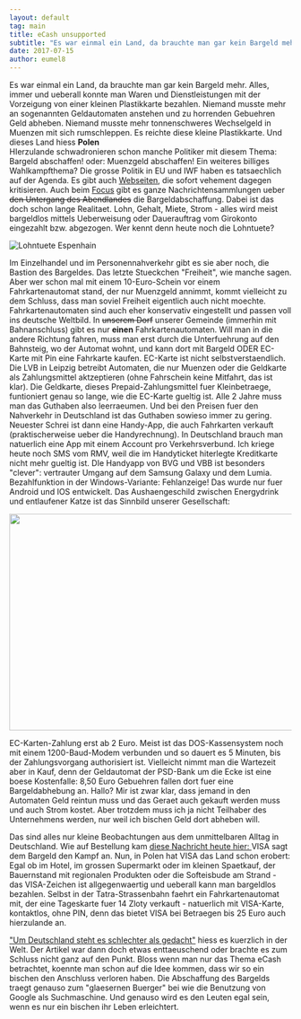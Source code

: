 ```yaml
---
layout: default
tag: main
title: eCash unsupported
subtitle: "Es war einmal ein Land, da brauchte man gar kein Bargeld mehr. Alles, immer und ueberall konnte man Waren und Dienstleistungen mit der Vorzeigung von einer kleinen Plastikkarte bezahlen. Niemand musste mehr an sogenannten Geldautomaten anstehen und zu&hellip;"
date: 2017-07-15
author: eumel8
---
```


Es war einmal ein Land, da brauchte man gar kein Bargeld mehr. Alles, immer und ueberall konnte man Waren und Dienstleistungen mit der Vorzeigung von einer kleinen Plastikkarte bezahlen. Niemand musste mehr an sogenannten Geldautomaten anstehen und zu horrenden Gebuehren Geld abheben. Niemand musste mehr tonnenschweres Wechselgeld in Muenzen mit sich rumschleppen. Es reichte diese kleine Plastikkarte. Und dieses Land hiess <strong>Polen</strong>
<br/>
HIerzulande schwadronieren schon manche Politiker mit diesem Thema: Bargeld abschaffen! oder: Muenzgeld abschaffen! Ein weiteres billiges Wahlkampfthema? Die grosse Politik in EU und IWF haben es tatsaechlich auf der Agenda. Es gibt auch <a href="http://stop-bargeldverbot.de/2017/04/bargeldabschaffung-iwf-raet-in-einem-arbeitspapier-zur-schrittweisen-unbemerkten-bargeld-beseitigung/">Webseiten</a>, die sofort vehement dagegen kritisieren. Auch beim <a href=" http://www.focus.de/schlagwoerter/themen/b/bargeldabschaffung/">Focus</a> gibt es ganze Nachrichtensammlungen ueber <del>den Untergang des Abendlandes</del> die Bargeldabschaffung. Dabei ist das doch schon lange Realitaet. Lohn, Gehalt, Miete, Strom - alles wird meist bargeldlos mittels Ueberweisung oder Dauerauftrag vom Girokonto eingezahlt bzw. abgezogen. Wer kennt denn heute noch die Lohntuete?

<img src="http://www.gratis-webserver.de/Tagebau-Espenhain/data/kundendaten/212586/Lohntuete.jpg" alt="Lohntuete Espenhain" title="" />

Im Einzelhandel und im Personennahverkehr gibt es sie aber noch, die Bastion des Bargeldes. Das letzte Stueckchen "Freiheit", wie manche sagen. Aber wer schon mal mit einem 10-Euro-Schein vor einem Fahrkartenautomat stand, der nur Muenzgeld annimmt, kommt vielleicht zu dem Schluss, dass man soviel Freiheit eigentlich auch nicht moechte. Fahrkartenautomaten sind auch eher konservativ eingestellt und passen voll ins deutsche Weltbild. In <del>unserem Dorf</del> unserer Gemeinde (immerhin mit Bahnanschluss) gibt es nur <strong>einen</strong> Fahrkartenautomaten. Will man in die andere Richtung fahren, muss man erst durch die Unterfuehrung auf den Bahnsteig, wo der Automat wohnt, und kann dort mit Bargeld ODER EC-Karte mit Pin eine Fahrkarte kaufen. EC-Karte ist nicht selbstverstaendlich. Die LVB in Leipzig betreibt Automaten, die nur Muenzen oder die Geldkarte als Zahlungsmittel aktzeptieren (ohne Fahrschein keine Mitfahrt, das ist klar). Die Geldkarte, dieses Prepaid-Zahlungsmittel fuer Kleinbetraege, funtioniert genau so lange, wie die EC-Karte gueltig ist. Alle 2 Jahre muss man das Guthaben also leerraeumen. Und bei den Preisen fuer den Nahverkehr in Deutschland ist das Guthaben sowieso immer zu gering.
Neuester Schrei ist dann eine Handy-App, die auch Fahrkarten verkauft (praktischerweise ueber die Handyrechnung). In Deutschland brauch man natuerlich eine App mit einem Account pro Verkehrsverbund. Ich kriege heute noch SMS vom RMV, weil die im Handyticket hiterlegte Kreditkarte nicht mehr gueltig ist. DIe Handyapp von BVG und VBB ist besonders "clever": vertrauter Umgang auf dem Samsung Galaxy und dem Lumia. Bezahlfunktion in der Windows-Variante: Fehlanzeige! Das wurde nur fuer Android und IOS entwickelt.
Das Aushaengeschild zwischen Energydrink und entlaufener Katze ist das Sinnbild unserer Gesellschaft:
 
<img src="/unsupported/media/quick-uploads/p596/wp_20170713_12_37_57_rich.jpg" width="585" height="386"/>

EC-Karten-Zahlung erst ab 2 Euro. Meist ist das DOS-Kassensystem noch mit einem 1200-Baud-Modem verbunden und so dauert es 5 Minuten, bis der Zahlungsvorgang authorisiert ist. Vielleicht nimmt man die Wartezeit aber in Kauf, denn der Geldautomat der PSD-Bank um die Ecke ist eine boese Kostenfalle: 8,50 Euro Gebuehren fallen dort fuer eine Bargeldabhebung an. Hallo? Mir ist zwar klar, dass jemand in den Automaten Geld reintun muss und das Geraet auch gekauft werden muss und auch Strom kostet. Aber trotzdem muss ich ja nicht Teilhaber des Unternehmens werden, nur weil ich bischen Geld dort abheben will. 

Das sind alles nur kleine Beobachtungen aus dem unmittelbaren Alltag in Deutschland. Wie auf Bestellung kam <a href=" http://www.epochtimes.de/wirtschaft/unternehmen/bargeld-abschaffung-visa-schenkt-restaurants-10-000-dollar-wenn-sie-kein-bargeld-mehr-annehmen-a2166257.html">diese Nachricht heute hier: </a> VISA sagt dem Bargeld den Kampf an. Nun, in Polen hat VISA das Land schon erobert: Egal ob im Hotel, im grossen Supermarkt oder im kleinen Spaetkauf, der Bauernstand mit regionalen Produkten oder die Softeisbude am Strand - das VISA-Zeichen ist allgegenwaertig und ueberall kann man bargeldlos bezahlen. Selbst in der Tatra-Strassenbahn faehrt ein Fahrkartenautomat mit, der eine Tageskarte fuer 14 Zloty verkauft - natuerlich mit VISA-Karte, kontaktlos, ohne PIN, denn das bietet VISA bei Betraegen bis 25 Euro auch hierzulande an.

<a href="https://www.welt.de/finanzen/article166545513/Um-Deutschland-steht-es-schlechter-als-gedacht.html">"Um Deutschland steht es schlechter als gedacht"</a> hiess es kuerzlich in der Welt. Der Artikel war dann doch etwas enttaeuschend oder brachte es zum Schluss nicht ganz auf den Punkt. Bloss wenn man nur das Thema eCash betrachtet, koennte man schon auf die Idee kommen, dass wir so ein bischen den Anschluss verloren haben. Die Abschaffung des Bargelds traegt genauso zum "glaesernen Buerger" bei wie die Benutzung von Google als Suchmaschine. Und genauso wird es den Leuten egal sein, wenn es nur ein bischen ihr Leben erleichtert.
